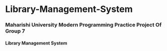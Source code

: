 # Library-Management-System

### Maharishi University Modern Programming Practice Project Of Group 7

#### Library Management System
